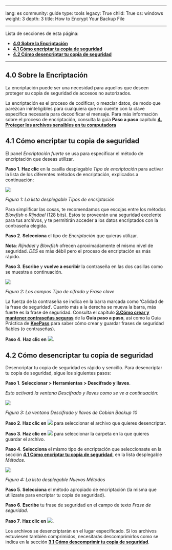 

---

lang: es
community: guide
type: tools
legacy: True
child: True
os: windows
weight: 3
depth: 3
title: How to Encrypt Your Backup File

---

Lista de secciones de esta página:

- [**4.0 Sobre la Encriptación**](#4.0)
- [**4.1 Cómo encriptar tu copia de seguridad**](#4.1)
- [**4.2 Cómo desencriptar tu copia de seguridad**](#4.2)

-------

<a name="4.0"></a>
## 4.0 Sobre la Encriptación ##

La encriptación puede ser una necesidad para aquellos que deseen proteger su copia de seguridad de accesos no autorizados.

La encriptación es el proceso de codificar, o mezclar datos, de modo que parezcan ininteligibles para cualquiera que no cuente con la clave específica necesaria para decodificar el mensaje. Para más información sobre el proceso de encriptación, consulta la guía **Paso a paso** capítulo [**4. Proteger los archivos sensibles en tu computadora**](/es/chapter-4)

<a name="4.1"></a>
## 4.1 Cómo encriptar tu copia de seguridad ##

El panel *Encriptación fuerte* se usa para especificar el método de encriptación que deseas utilizar.

**Paso 1**. **Haz clic** en la casilla desplegable *Tipo de encriptación* para activar la lista de los diferentes métodos de encriptación, explicados a continuación:

![](/sbox/screen/cobian-es/31.png)

*Figura 1: La lista desplegable Tipos de encriptación*

Para simplificar las cosas, te recomendamos que escojas entre los métodos *Blowfish* o *Rijndael* (128 bits). Estos te proveerán una seguridad excelente para tus archivos, y te permitirán acceder a los datos encriptados con la contraseña elegida.

**Paso 2**. **Selecciona** el tipo de *Encriptación* que quieras utilizar.

**Nota**: *Rijndael* y *Blowfish* ofrecen aproximadamente el mismo nivel de seguridad. *DES* es más débil pero el proceso de encriptación es más rápido.

**Paso 3**. **Escribe** y **vuelve a escribir** la contraseña en las dos casillas como se muestra a continuación.

![](/sbox/screen/cobian-es/32.png)

*Figura 2: Los campos Tipo de cifrado y Frase clave*

La fuerza de la contraseña se indica en la barra marcada como ‘Calidad de la frase de seguridad’. Cuanto más a la derecha se mueva la barra, más fuerte es la frase de seguridad. Consulta el capítulo [**3.Cómo crear y mantener contraseñas seguras**](/es/chapter-3) de la **Guía paso a paso**, así como la Guía Práctica de [**KeePass**](/es/keepass_principal) para saber cómo crear y guardar frases de seguridad fiables (o contraseñas).

**Paso 4**. **Haz clic en** ![](/sbox/screen/cobian-es/13.png).

<a name="4.2"></a>
## 4.2 Cómo desencriptar tu copia de seguridad ##

Desencriptar tu copia de seguridad es rápido y sencillo. Para desencriptar tu copia de seguridad, sigue los siguientes pasos:

**Paso 1**. **Seleccionar > Herramientas > Descifrado y llaves**.

*Esto activará la ventana Descifrado y llaves como se ve a continuación:*

![](/sbox/screen/cobian-es/34.png)

*Figura 3: La ventana Descifrado y llaves de Cobian Backup 10*

**Paso 2**. **Haz clic en** ![](/sbox/screen/cobian-es/35.png) para seleccionar el archivo que quieres desencriptar.

**Paso 3**. **Haz clic en** ![](/sbox/screen/cobian-es/36.png) para seleccionar la carpeta en la que quieres guardar el archivo.

**Paso 4**. **Selecciona** el mismo tipo de encriptación que seleccionaste en la sección [**4.1 Cómo encriptar tu copia de seguridad**](/es/chapter_4_1#4.1), en la lista desplegable *Métodos*.

![](/sbox/screen/cobian-es/37.png)

*Figura 4: La lista desplegable Nuevos Métodos*

**Paso 5**. **Selecciona** el método apropiado de encriptación (la misma que utilizaste para encriptar tu copia de seguridad).

**Paso 6**. **Escribe** tu frase de seguridad en el campo de texto *Frase de seguridad*.

**Paso 7**. **Haz clic en** ![](/sbox/screen/cobian-es/38.png).

Los archivos se desencriptarán en el lugar especificado. Si los archivos estuviesen también comprimidos, necesitarás descomprimirlos como se indica en la sección [**3.1 Cómo descomprimir tu copia de seguridad**](/es/chapter_3_1#3.1).

